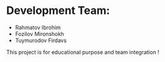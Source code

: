 # Development Team:

- Rahmatov Ibrohim
- Fozilov Mironshokh
- Tuymurodov Firdavs

This project is for educational purpose and team integration !
